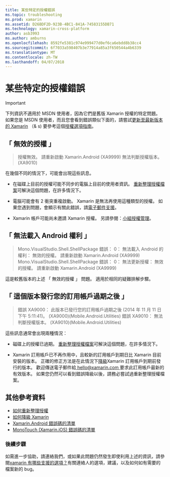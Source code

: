 ```yaml
---
title: 某些特定的授權錯誤
ms.topic: troubleshooting
ms.prod: xamarin
ms.assetid: D26BDF2D-923B-4BC1-841A-74583155DB71
ms.technology: xamarin-cross-platform
author: asb3993
ms.author: amburns
ms.openlocfilehash: 8592fe5381c974e999477d0ef6ca6ebdd8b38cc4
ms.sourcegitcommit: 6f7033a598407b3e77914a85a3f650544a4b6339
ms.translationtype: MT
ms.contentlocale: zh-TW
ms.lasthandoff: 04/07/2018
---
```

# <a name="some-specific-licensing-errors"></a>某些特定的授權錯誤

> [!IMPORTANT]
> 下列資訊不適用於 MSDN 使用者，因為它們是舊版 Xamarin 授權的特定問題。 如果您是 MSDN 使用者，而且您會看到錯誤類似下面的，請嘗試[更新至最新版本的 Xamarin](https://developer.xamarin.com/recipes/cross-platform/ide/change_updates_channel/) （& s) 要參考這個[授權選項指南](~/cross-platform/get-started/requirements.md)。



## <a name="invalid-license"></a>「 無效的授權 」

> 授權無效。 請重新啟動 Xamarin.Android (XA9999) 無法判斷授權版本。 (XA9010)

在幾個不同的情況下，可能會出現這些訊息。

-   在磁碟上目前的授權可能不同步的電腦上目前的使用者資訊。 [重新整理授權檔案](~/cross-platform/troubleshooting/legacy-licenses/resync-licenses.md)可解決這個問題，在許多情況下。

-   電腦可能會有 2 衝突重複啟動。 Xamarin 是無法再使用這種類型的授權。 如果您遇到問題，會顯示有關此錯誤，請[電子郵件支援](https://www.xamarin.com/support)。

-   Xamarin 帳戶可能尚未邀請 Xamarin 授權。 另請參閱：[小組授權管理](~/cross-platform/troubleshooting/legacy-licenses/team-management.md)。

## <a name="failed-to-load-android-entitlements"></a>「 無法載入 Android 權利 」

> Mono.VisualStudio.Shell.ShellPackage 錯誤： 0： 無法載入 Android 的權利： 無效的授權。 請重新啟動 Xamarin.Android (XA9999) Mono.VisualStudio.Shell.ShellPackage 錯誤： 0： 無法更新授權： 無效的授權。 請重新啟動 Xamarin.Android (XA9999)

這是較舊版本的上述 「 無效的授權 」 問題。 適用於相同的疑難排解步驟。

## <a name="this-version-was-released-after-your-subscription-expired"></a>「 這個版本發行您的訂用帳戶過期之後 」

> 錯誤 XA9000： 此版本已發行您的訂用帳戶過期之後 (2014 年 11 月 11 日下午 5:11:41)。 (XA9000)(Mobile.Android.Utilities) 錯誤 XA9010： 無法判斷授權版本。 (XA9010)(Mobile.Android.Utilities)

這些訊息通常會出現兩種情況：

-   磁碟上的授權已過期。 [重新整理授權檔案](~/cross-platform/troubleshooting/legacy-licenses/resync-licenses.md)可解決這個問題，在許多情況下。

-   Xamarin 訂用帳戶已不再作用中，且較新的訂用帳戶到期日比 Xamarin 目前安裝的版本。 正確的修正方法是在此情況下[降級](http://kb.xamarin.com/customer/portal/articles/1699777)Xamarin 訂用帳戶到期前發行的版本。 歡迎傳送電子郵件給[ hello@xamarin.com ](mailto:hello@xamarin.com)要求此訂用帳戶最新的有效版本。 如果您仍然可以看到錯誤降級以後，請務必嘗試過重新整理授權檔案。

## <a name="additional-references"></a>其他參考資料

-   [如何重新整理授權](~/cross-platform/troubleshooting/legacy-licenses/resync-licenses.md)
-   [如何降級 Xamarin](http://kb.xamarin.com/customer/portal/articles/1699777-downgrading)
-   [Xamarin.Android 錯誤碼的清單](~/android/troubleshooting/errors.md)
-   [MonoTouch (Xamarin.iOS) 錯誤碼的清單](~/ios/troubleshooting/mtouch-errors.md)

### <a name="next-steps"></a>後續步驟
如需進一步協助，請連絡我們，或如果此問題仍然發生即使利用上述的資訊，請參閱[xamarin 有哪些支援的選項？](~/cross-platform/troubleshooting/support-options.md)有關連絡人的選項，建議，以及如何如有需要的檔案新的 bug。
